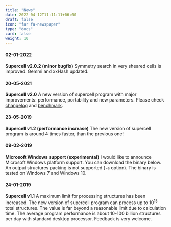 ```yaml
---
title: "News"
date: 2022-04-12T11:11:11+06:00
draft: false
icon: "far fa-newspaper"
type: "docs"
card: false
weight: 10
---
```


#### 02-01-2022 
**Supercell v2.0.2 (minor bugfix)** Symmetry search in very sheared cells is improved. Gemmi and xxHash updated.

#### 20-05-2021 
**Supercell v2.0** A new version of supercell program with major improvements: performance, portability and new parameters. Please check [changelog](/version-2x) and [benchmark](/benchmark).
<!--more-->
#### 23-05-2019
**Supercell v1.2 (performance increase)** The new version of supercell program is around 4 times faster, than the previous one!
#### 09-02-2019
**Microsoft Windows support (experimental)** I would like to announce Microsoft Windows platform support. You can download the binary below. An output structures packing is not supported (`-a` option). The binary is tested on Windows 7 and Windows 10.

#### 24-01-2019 
**Supercell v1.1** A maximum limit for processing structures has been increased. The new version of supercell program can process up to 10<sup>15</sup> total structures. The value is far beyond a reasonable limit due to calculation time. The average program performance is about 10-100 billion structures per day with standard desktop processor. Feedback is very welcome.
